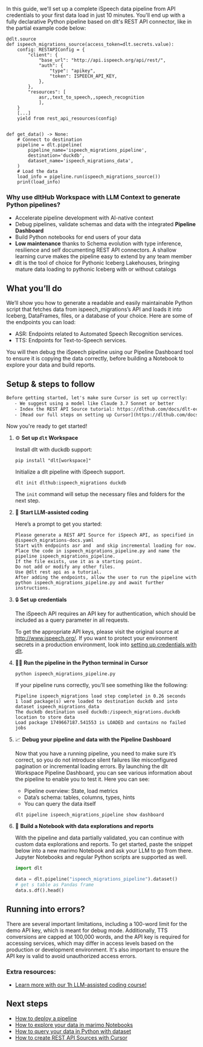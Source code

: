 In this guide, we'll set up a complete iSpeech data pipeline from API credentials to your first data load in just 10 minutes. You'll end up with a fully declarative Python pipeline based on dlt's REST API connector, like in the partial example code below:

```python-outcome
@dlt.source
def ispeech_migrations_source(access_token=dlt.secrets.value):
    config: RESTAPIConfig = {
        "client": {
            "base_url": "http://api.ispeech.org/api/rest/",
            "auth": {
                "type": "apikey",
                "token": ISPEECH_API_KEY,
            },
        },
        "resources": [
            asr,,text_to_speech,,speech_recognition
            ],
    }
    [...]
    yield from rest_api_resources(config)


def get_data() -> None:
    # Connect to destination
    pipeline = dlt.pipeline(
        pipeline_name='ispeech_migrations_pipeline',
        destination='duckdb',
        dataset_name='ispeech_migrations_data', 
    )
    # Load the data
    load_info = pipeline.run(ispeech_migrations_source())
    print(load_info) 
```

### Why use dltHub Workspace with LLM Context to generate Python pipelines?

- Accelerate pipeline development with AI-native context
- Debug pipelines, validate schemas and data with the integrated **Pipeline Dashboard**
- Build Python notebooks for end users of your data
- **Low maintenance** thanks to Schema evolution with type inference, resilience and self documenting REST API connectors. A shallow learning curve makes the pipeline easy to extend by any team member
- dlt is the tool of choice for Pythonic Iceberg Lakehouses, bringing mature data loading to pythonic Iceberg with or without catalogs

## What you’ll do

We’ll show you how to generate a readable and easily maintainable Python script that fetches data from ispeech_migrations’s API and loads it into Iceberg, DataFrames, files, or a database of your choice. Here are some of the endpoints you can load:

- ASR: Endpoints related to Automated Speech Recognition services.
- TTS: Endpoints for Text-to-Speech services.

You will then debug the iSpeech pipeline using our Pipeline Dashboard tool to ensure it is copying the data correctly, before building a Notebook to explore your data and build reports.

## Setup & steps to follow

```default
Before getting started, let's make sure Cursor is set up correctly:
   - We suggest using a model like Claude 3.7 Sonnet or better
   - Index the REST API Source tutorial: https://dlthub.com/docs/dlt-ecosystem/verified-sources/rest_api/ and add it to context as **@dlt rest api**
   - [Read our full steps on setting up Cursor](https://dlthub.com/docs/dlt-ecosystem/llm-tooling/cursor-restapi#23-configuring-cursor-with-documentation)
```

Now you're ready to get started!

1. ⚙️ **Set up `dlt` Workspace**
    
    Install dlt with duckdb support:
    ```shell
    pip install "dlt[workspace]"
    ```

    Initialize a dlt pipeline with iSpeech support.
    ```shell
    dlt init dlthub:ispeech_migrations duckdb
    ```

    The `init` command will setup the necessary files and folders for the next step.
    
2. 🤠 **Start LLM-assisted coding**
    
    Here’s a prompt to get you started:
    
    ```prompt
    Please generate a REST API Source for iSpeech API, as specified in @ispeech_migrations-docs.yaml 
    Start with endpoints asr and  and skip incremental loading for now. 
    Place the code in ispeech_migrations_pipeline.py and name the pipeline ispeech_migrations_pipeline. 
    If the file exists, use it as a starting point. 
    Do not add or modify any other files. 
    Use @dlt rest api as a tutorial. 
    After adding the endpoints, allow the user to run the pipeline with python ispeech_migrations_pipeline.py and await further instructions.
    ```

    
3. 🔒 **Set up credentials** 
    
    The iSpeech API requires an API key for authentication, which should be included as a query parameter in all requests.
    
    To get the appropriate API keys, please visit the original source at http://www.ispeech.org/.
    If you want to protect your environment secrets in a production environment, look into [setting up credentials with dlt](https://dlthub.com/docs/walkthroughs/add_credentials).
    
4. 🏃‍♀️ **Run the pipeline in the Python terminal in Cursor**
    
    ```shell
    python ispeech_migrations_pipeline.py
    ```
    
    If your pipeline runs correctly, you’ll see something like the following:
    
    ```shell
    Pipeline ispeech_migrations load step completed in 0.26 seconds
    1 load package(s) were loaded to destination duckdb and into dataset ispeech_migrations_data
    The duckdb destination used duckdb:/ispeech_migrations.duckdb location to store data
    Load package 1749667187.541553 is LOADED and contains no failed jobs
    ```
    
5. 📈 **Debug your pipeline and data with the Pipeline Dashboard**

    Now that you have a running pipeline, you need to make sure it’s correct, so you do not introduce silent failures like misconfigured pagination or incremental loading errors. By launching the dlt Workspace Pipeline Dashboard, you can see various information about the pipeline to enable you to test it. Here you can see:
    - Pipeline overview: State, load metrics
    - Data’s schema: tables, columns, types, hints
    - You can query the data itself
    
    ```shell
    dlt pipeline ispeech_migrations_pipeline show dashboard
    ```
    
6. 🐍 **Build a Notebook with data explorations and reports**

    With the pipeline and data partially validated, you can continue with custom data explorations and reports. To get started, paste the snippet below into a new marimo Notebook and ask your LLM to go from there. Jupyter Notebooks and regular Python scripts are supported as well.

    
    ```python
    import dlt

   data = dlt.pipeline("ispeech_migrations_pipeline").dataset()
   # get s table as Pandas frame
   data.s.df().head()
    ```

## Running into errors?

There are several important limitations, including a 100-word limit for the demo API key, which is meant for debug mode. Additionally, TTS conversions are capped at 100,000 words, and the API key is required for accessing services, which may differ in access levels based on the production or development environment. It's also important to ensure the API key is valid to avoid unauthorized access errors.

### Extra resources:

- [Learn more with our 1h LLM-assisted coding course!](https://www.youtube.com/watch?v=GGid70rnJuM)

## Next steps

- [How to deploy a pipeline](https://dlthub.com/docs/walkthroughs/deploy-a-pipeline)
- [How to explore your data in marimo Notebooks](https://dlthub.com/docs/general-usage/dataset-access/marimo)
- [How to query your data in Python with dataset](https://dlthub.com/docs/general-usage/dataset-access/dataset)
- [How to create REST API Sources with Cursor](https://dlthub.com/docs/dlt-ecosystem/llm-tooling/cursor-restapi)
